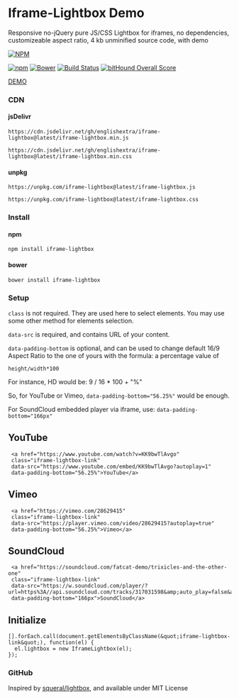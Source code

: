 # Iframe-Lightbox Demo

Responsive no-jQuery pure JS/CSS Lightbox for iframes, no dependencies, customizeable aspect ratio, 4 kb unminified source code, with demo

[![NPM](https://nodei.co/npm/iframe-lightbox.png?downloads=true)](https://nodei.co/npm/iframe-lightbox/)

[![npm](https://img.shields.io/npm/v/iframe-lightbox.svg)](https://github.com/englishextra/iframe-lightbox)
[![Bower](https://img.shields.io/bower/v/iframe-lightbox.svg)](https://github.com/englishextra/iframe-lightbox)
[![Build Status](https://travis-ci.org/englishextra/iframe-lightbox.svg?branch=master)](https://travis-ci.org/englishextra/iframe-lightbox)
[![bitHound Overall Score](https://www.bithound.io/github/englishextra/iframe-lightbox/badges/score.svg)](https://www.bithound.io/github/englishextra/iframe-lightbox)

[DEMO](https://fiddle.jshell.net/englishextra/8pzy6uhr/show/)

### CDN

#### jsDelivr

`https://cdn.jsdelivr.net/gh/englishextra/iframe-lightbox@latest/iframe-lightbox.min.js` 

`https://cdn.jsdelivr.net/gh/englishextra/iframe-lightbox@latest/iframe-lightbox.min.css`

#### unpkg

`https://unpkg.com/iframe-lightbox@latest/iframe-lightbox.js` 

`https://unpkg.com/iframe-lightbox@latest/iframe-lightbox.css`

### Install

#### npm

`npm install iframe-lightbox`

#### bower

`bower install iframe-lightbox`

### Setup

`class` is not required. They are used here to select elements. You may use some other method for elements selection.

`data-src` is required, and contains URL of your content.

`data-padding-bottom` is optional, and can be used to change default 16/9 Aspect Ratio to the one of yours with the formula: a percentage value of

```
height/width*100
```

For instance, HD would be: 9 / 16 * 100 + "%"

So, for YouTube or Vimeo, `data-padding-bottom="56.25%"` would be enough.

For SoundCloud embedded player via iframe, use: `data-padding-bottom="166px"`

## YouTube
```
 <a href="https://www.youtube.com/watch?v=KK9bwTlAvgo"
 class="iframe-lightbox-link"
 data-src="https://www.youtube.com/embed/KK9bwTlAvgo?autoplay=1"
 data-padding-bottom="56.25%">YouTube</a>
```
## Vimeo
```
 <a href="https://vimeo.com/28629415"
 class="iframe-lightbox-link"
 data-src="https://player.vimeo.com/video/28629415?autoplay=true"
 data-padding-bottom="56.25%">Vimeo</a>
```
## SoundCloud
```
 <a href="https://soundcloud.com/fatcat-demo/trixicles-and-the-other-one"
 class="iframe-lightbox-link"
 data-src="https://w.soundcloud.com/player/?url=https%3A//api.soundcloud.com/tracks/317031598&amp;auto_play=false&amp;hide_related=false&amp;show_comments=true&amp;show_user=true&amp;show_reposts=false&amp;visual=true"
 data-padding-bottom="166px">SoundCloud</a>
 ```
## Initialize
```
[].forEach.call(document.getElementsByClassName(&quot;iframe-lightbox-link&quot;), function(el) {
  el.lightbox = new IframeLightbox(el);
});
```
 
### GitHub

Inspired by [squeral/lightbox](https://github.com/squeral/lightbox), and available under MIT License